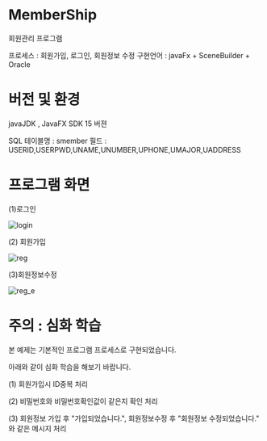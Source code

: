 # MemberShip
회원관리 프로그램

프로세스 : 회원가입, 로그인, 회원정보 수정
구현언어 : javaFx + SceneBuilder + Oracle

# 버전 및 환경
javaJDK , JavaFX SDK 15 버젼

SQL  테이블명 : smember
               필드 : USERID,USERPWD,UNAME,UNUMBER,UPHONE,UMAJOR,UADDRESS

# 프로그램 화면
(1)로그인

![login](https://user-images.githubusercontent.com/93318468/140670337-7d7177d0-4fee-4b20-a90b-6983c8e1a648.jpg)

(2) 회원가입

![reg](https://user-images.githubusercontent.com/93318468/140670343-a0239797-bb66-4127-a2fe-1c1dce7fc58c.jpg)

(3)회원정보수정

![reg_e](https://user-images.githubusercontent.com/93318468/140670350-bdb0dfc6-eb30-48bd-9054-e2de7d2ddff9.jpg)

# 주의 : 심화 학습
본 예제는 기본적인 프로그램 프로세스로 구현되었습니다.

아래와 같이 심화 학습을 해보기 바랍니다.

(1) 회원가입시 ID중복 처리

(2) 비밀번호와 비밀번호확인값이 같은지 확인 처리

(3) 회원정보 가입 후 "가입되었습니다.", 회원정보수정 후 "회원정보 수정되었습니다." 와 같은 메시지 처리
